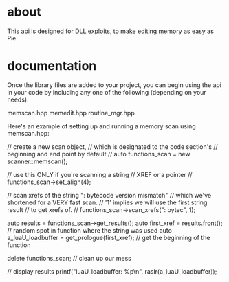# about

This api is designed for DLL exploits, to make editing memory
as easy as Pie.


# documentation

Once the library files are added to your project,
you can begin using the api in your code by including
any one of the following (depending on your needs):

memscan.hpp
memedit.hpp
routine_mgr.hpp


Here's an example of setting up and running
a memory scan using memscan.hpp:


// create a new scan object,
// which is designated to the code section's
// beginning and end point by default
// 
auto functions_scan = new scanner::memscan();

// use this ONLY if you're scanning a string
// XREF or a pointer
// 
functions_scan->set_align(4);

// scan xrefs of the string ": bytecode version mismatch"
// which we've shortened for a VERY fast scan.
// '1' implies we will use the first string result
// to get xrefs of.
// 
functions_scan->scan_xrefs(": bytec", 1);

auto results = functions_scan->get_results();
auto first_xref = results.front(); // random spot in function where the string was used
auto a_luaU_loadbuffer = get_prologue<behind>(first_xref); // get the beginning of the function
  
delete functions_scan; // clean up our mess

// display results
printf("luaU_loadbuffer: %p\n", raslr(a_luaU_loadbuffer));




